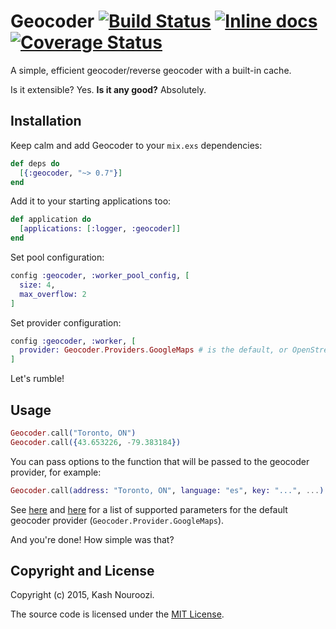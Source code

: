 Geocoder [![Build Status](https://travis-ci.org/knrz/geocoder.svg?branch=master)](https://travis-ci.org/knrz/geocoder) [![Inline docs](http://inch-ci.org/github/knrz/geocoder.svg?branch=master)](http://inch-ci.org/github/knrz/geocoder) [![Coverage Status](https://coveralls.io/repos/github/knrz/geocoder/badge.svg?branch=master)](https://coveralls.io/github/knrz/geocoder?branch=master)
========

A simple, efficient geocoder/reverse geocoder with a built-in cache.

Is it extensible? Yes.
**Is it any good?** Absolutely.

Installation
------------

Keep calm and add Geocoder to your `mix.exs` dependencies:

```elixir
def deps do
  [{:geocoder, "~> 0.7"}]
end
```

Add it to your starting applications too:

```elixir
def application do
  [applications: [:logger, :geocoder]]
end
```

Set pool configuration:

```elixir
config :geocoder, :worker_pool_config, [
  size: 4,
  max_overflow: 2
]
```

Set provider configuration:

```elixir
config :geocoder, :worker, [
  provider: Geocoder.Providers.GoogleMaps # is the default, or OpenStreetMaps
]
```

Let's rumble!

Usage
-----

```elixir
Geocoder.call("Toronto, ON")
Geocoder.call({43.653226, -79.383184})
```

You can pass options to the function that will be passed to the geocoder provider, for example:

```elixir
Geocoder.call(address: "Toronto, ON", language: "es", key: "...", ...)
```

See [here](https://developers.google.com/maps/documentation/geocoding/intro#geocoding) and [here](https://developers.google.com/maps/documentation/geocoding/intro#ReverseGeocoding) for a list of supported parameters for the default geocoder provider (`Geocoder.Provider.GoogleMaps`).

And you're done! How simple was that?


## Copyright and License

Copyright (c) 2015, Kash Nouroozi.

The source code is licensed under the [MIT License](LICENSE.md).

